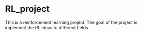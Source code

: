 # RL_project
This is a reinforcement learning project. The goal of the project is implement the RL ideas to different fields.
